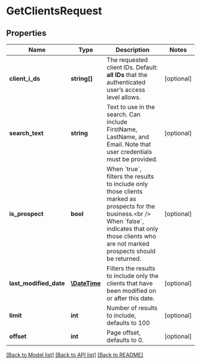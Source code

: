 # GetClientsRequest

## Properties
Name | Type | Description | Notes
------------ | ------------- | ------------- | -------------
**client_i_ds** | **string[]** | The requested client IDs.  Default: **all IDs** that the authenticated user’s access level allows. | [optional] 
**search_text** | **string** | Text to use in the search. Can include FirstName, LastName, and Email. Note that user credentials must be provided. | [optional] 
**is_prospect** | **bool** | When &#x60;true&#x60;, filters the results to include only those clients marked as prospects for the business.&lt;br /&gt;  When &#x60;false&#x60;, indicates that only those clients who are not marked prospects should be returned. | [optional] 
**last_modified_date** | [**\DateTime**](\DateTime.md) | Filters the results to include only the clients that have been modified on or after this date. | [optional] 
**limit** | **int** | Number of results to include, defaults to 100 | [optional] 
**offset** | **int** | Page offset, defaults to 0. | [optional] 

[[Back to Model list]](../README.md#documentation-for-models) [[Back to API list]](../README.md#documentation-for-api-endpoints) [[Back to README]](../README.md)


